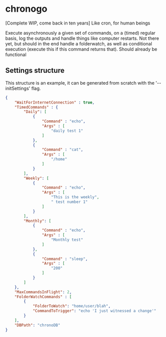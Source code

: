 # chronogo
[Complete WIP, come back in ten years] Like cron, for human beings

Execute asynchronously a given set of commands, on a (timed) regular basis, log the outputs and handle things like computer restarts. Not there yet, but should in the end handle a folderwatch, as well as conditional execution (execute this if this command returns that). Should already be functional

## Settings structure

This structure is an example, it can be generated from scratch with the '--initSettings' flag.

```json
{
    "WaitForInternetConnection" : true,
    "TimedCommands" : {
        "Daily": [
            {
                "Command" : "echo",
                "Args" : [
                    "daily test 1"
                ]
            },
            {
                "Command" : "cat",
                "Args" : [
                    "/home"
                ]
            }
        ],
        "Weekly": [
            {
                "Command" : "echo",
                "Args" : [
                    "This is the weekly",
                    " test number 1"
                ]
            }        
        ],
        "Monthly": [
            {
                "Command" : "echo",
                "Args" : [
                    "Monthly test"
                ]
            },
            {
                "Command" : "sleep",
                "Args" : [
                    "200"
                ]
            }        
        ]
    },
    "MaxCommandsInFlight": 2,
    "FolderWatchCommands" : [
        {
            "FolderToWatch": "home/user/blah",
            "CommandToTrigger": "echo 'I just witnessed a change'"
        }
    ],
    "DBPath": "chronoDB"
}
```